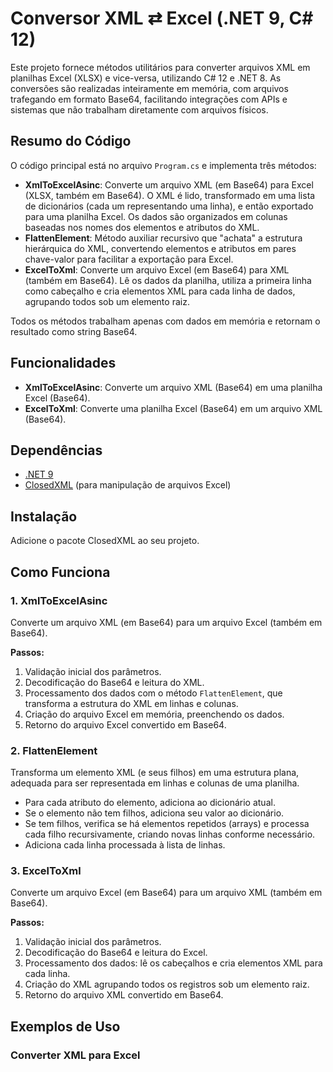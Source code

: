 
# Conversor XML ⇄ Excel (.NET 9, C# 12)

Este projeto fornece métodos utilitários para converter arquivos XML em planilhas Excel (XLSX) e vice-versa, utilizando C# 12 e .NET 8. As conversões são realizadas inteiramente em memória, com arquivos trafegando em formato Base64, facilitando integrações com APIs e sistemas que não trabalham diretamente com arquivos físicos.

## Resumo do Código

O código principal está no arquivo `Program.cs` e implementa três métodos:

- **XmlToExcelAsinc**: Converte um arquivo XML (em Base64) para Excel (XLSX, também em Base64). O XML é lido, transformado em uma lista de dicionários (cada um representando uma linha), e então exportado para uma planilha Excel. Os dados são organizados em colunas baseadas nos nomes dos elementos e atributos do XML.
- **FlattenElement**: Método auxiliar recursivo que "achata" a estrutura hierárquica do XML, convertendo elementos e atributos em pares chave-valor para facilitar a exportação para Excel.
- **ExcelToXml**: Converte um arquivo Excel (em Base64) para XML (também em Base64). Lê os dados da planilha, utiliza a primeira linha como cabeçalho e cria elementos XML para cada linha de dados, agrupando todos sob um elemento raiz.

Todos os métodos trabalham apenas com dados em memória e retornam o resultado como string Base64.

## Funcionalidades

- **XmlToExcelAsinc**: Converte um arquivo XML (Base64) em uma planilha Excel (Base64).
- **ExcelToXml**: Converte uma planilha Excel (Base64) em um arquivo XML (Base64).

## Dependências

- [.NET 9](https://dotnet.microsoft.com/download)
- [ClosedXML](https://github.com/ClosedXML/ClosedXML) (para manipulação de arquivos Excel)

## Instalação

Adicione o pacote ClosedXML ao seu projeto.

## Como Funciona

### 1. XmlToExcelAsinc

Converte um arquivo XML (em Base64) para um arquivo Excel (também em Base64).

**Passos:**
1. Validação inicial dos parâmetros.
2. Decodificação do Base64 e leitura do XML.
3. Processamento dos dados com o método `FlattenElement`, que transforma a estrutura do XML em linhas e colunas.
4. Criação do arquivo Excel em memória, preenchendo os dados.
5. Retorno do arquivo Excel convertido em Base64.

### 2. FlattenElement

Transforma um elemento XML (e seus filhos) em uma estrutura plana, adequada para ser representada em linhas e colunas de uma planilha.

- Para cada atributo do elemento, adiciona ao dicionário atual.
- Se o elemento não tem filhos, adiciona seu valor ao dicionário.
- Se tem filhos, verifica se há elementos repetidos (arrays) e processa cada filho recursivamente, criando novas linhas conforme necessário.
- Adiciona cada linha processada à lista de linhas.

### 3. ExcelToXml

Converte um arquivo Excel (em Base64) para um arquivo XML (também em Base64).

**Passos:**
1. Validação inicial dos parâmetros.
2. Decodificação do Base64 e leitura do Excel.
3. Processamento dos dados: lê os cabeçalhos e cria elementos XML para cada linha.
4. Criação do XML agrupando todos os registros sob um elemento raiz.
5. Retorno do arquivo XML convertido em Base64.

## Exemplos de Uso

### Converter XML para Excel

